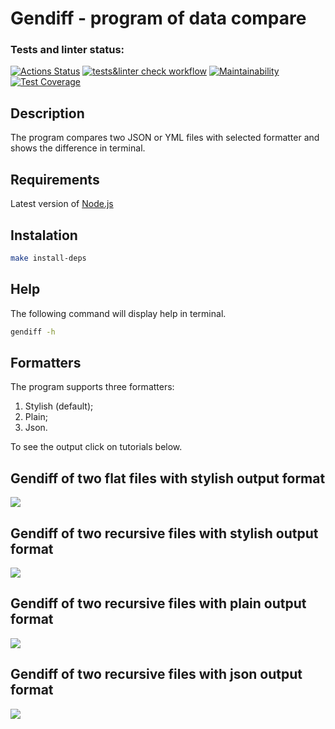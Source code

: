 # Gendiff - program of data compare

### Tests and linter status:

[![Actions Status](https://github.com/KirillTheStranger/frontend-project-46/workflows/hexlet-check/badge.svg)](https://github.com/KirillTheStranger/frontend-project-46/actions/workflows/hexlet-check.yml)
[![tests&linter check workflow](https://github.com/KirillTheStranger/frontend-project-46/actions/workflows/tests-and-linter-check.yml/badge.svg)](https://github.com/KirillTheStranger/frontend-project-46/actions/workflows/tests-and-linter-check.yml)
[![Maintainability](https://api.codeclimate.com/v1/badges/2f90157f22ea7027724b/maintainability)](https://codeclimate.com/github/KirillTheStranger/frontend-project-46/maintainability)
[![Test Coverage](https://api.codeclimate.com/v1/badges/2f90157f22ea7027724b/test_coverage)](https://codeclimate.com/github/KirillTheStranger/frontend-project-46/test_coverage)

## Description

The program compares two JSON or YML files with selected formatter and shows the difference in terminal.

## Requirements

Latest version of [Node.js](https://github.com/Hexlet/ru-instructions/blob/main/nodejs.md)

## Instalation

```bash
make install-deps
```

## Help

The following command will display help in terminal.

```bash
gendiff -h
```

## Formatters

The program supports three formatters:

1. Stylish (default);
1. Plain;
1. Json.

To see the output click on tutorials below.

## Gendiff of two flat files with stylish output format

<a href="https://asciinema.org/a/7rnBU1hFt9vOJtZnCnVPWdwNT" target="_blank"><img src="https://asciinema.org/a/7rnBU1hFt9vOJtZnCnVPWdwNT.svg" /></a>

## Gendiff of two recursive files with stylish output format

<a href="https://asciinema.org/a/I624KSWwWeuX8RGbxZdnVsNzN" target="_blank"><img src="https://asciinema.org/a/I624KSWwWeuX8RGbxZdnVsNzN.svg" /></a>

## Gendiff of two recursive files with plain output format

<a href="https://asciinema.org/a/yPVaZjqmbAfs1Is0btgg8Dkso" target="_blank"><img src="https://asciinema.org/a/yPVaZjqmbAfs1Is0btgg8Dkso.svg" /></a>

## Gendiff of two recursive files with json output format

<a href="https://asciinema.org/a/K2dNpSZk4T5YdgTHLBwXqAyXx" target="_blank"><img src="https://asciinema.org/a/K2dNpSZk4T5YdgTHLBwXqAyXx.svg" /></a>
